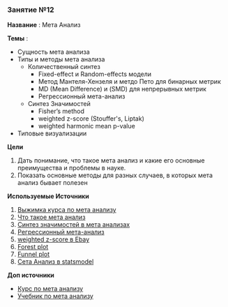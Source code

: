 ### Занятие №12

**Название** : Мета Анализ

**Темы** : 
  * Сущность мета анализа
  * Типы и методы мета анализа
    * Количественный синтез
       * Fixed-effect и Random-effects модели
       * Метод Мантеля-Хензеля и метдо Пето для бинарных метрик
       * MD (Mean Difference) и (SMD) для непрерывных метрик
       * Регрессионный мета-анализ
    * Синтез Значимостей
       *  Fisher’s method
       *  weighted z-score (Stouffer's, Liptak)
       *  weighted harmonic mean p-value
  * Типовые визуализации

**Цели**
  1. Дать понимание, что такое мета анализ и какие его основные преимущества и проблемы в науке.
  2. Показать основные методы для разных случаев, в которых мета анализ бывает полезен

**Используемые Источники**
1. [Выжимка курса по мета анализу](http://www.stat-help.com/meta.pdf)
2. [Что такое мета анализ](https://en.wikipedia.org/wiki/Meta-analysis)
3. [Синтез значимостей в мета анализах](https://habr.com/ru/companies/X5Tech/articles/862202/)
4. [Регрессионный мета-анализ](https://en.wikipedia.org/wiki/Meta-regression)
5. [weighted z-score в Ebay](https://innovation.ebayinc.com/stories/increase-a-b-testing-power-by-combining-experiments/)
6. [Forest plot](https://en.wikipedia.org/wiki/Forest_plot)
7. [Funnel plot](https://www.researchgate.net/publication/24096583_Funnel_Plots_in_Meta-analysis)
8. [Сета Анализ в statsmodel](https://www.statsmodels.org/stable/examples/notebooks/generated/metaanalysis1.html#Mantel-Hanszel-odds-ratio-using-contingency-tables)

**Доп источники**
* [Курс по мета анализу](https://www.coursera.org/learn/systematic-review)
* [Учебник по мета анализу](https://link.springer.com/book/10.1007/978-981-15-5032-4)

